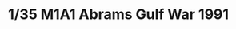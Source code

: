 ---
title: "1/35 M1A1 Abrams Gulf War 1991"
price: 6000.0
desc: ""
img_path: "/assets/img/RFM5006.jpg"
brand: AMMO
available: true
special_offer: false
new: false
soon: false
cat: "Plasticne-Makete"
subcat: "PM-RYE-FIELD-MODELS"
subsubcat: ""
sifra: "RFM5006"
---
